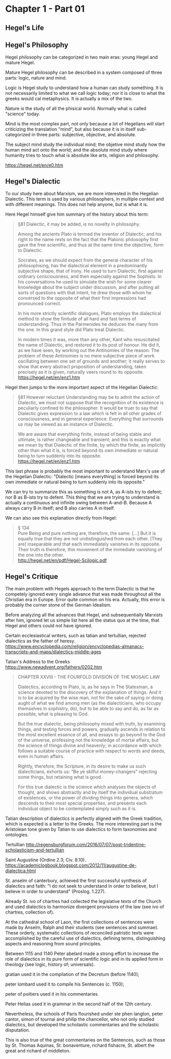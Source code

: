 # Chapter 1 - Part 01

## Hegel's Life

## Hegel's Philosophy

Hegel philosophy can be categorized in two main eras: young Hegel and mature Hegel.

Mature Hegel philosophy can be described in a system composed of three parts: logic, nature and mind.

Logic is Hegel study to understand how a human can study something. It is not necessarily limited to what we call logic today; nor it is close to what the greeks would cal metaphysics. It is actually a mix of the two.

Nature is the study of all the phisical world. Normally what is called "science" today.

Mind is the most complex part, not only because a lot of Hegelians will start criticizing the translation "mind", but also because it is in itself sub-categorized in three parts: subjective, objective, and absolute.

The subject mind study the individual mind; the objetive mind study how the human mind act onto the world; and the absolute mind study where humanity tries to touch what is absolute like arts, religion and philosophy.

https://hegel.net/en/e0.htm

## Hegel's Dialectic

To our study here about Marxism, we are more interested in the Hegelian Dialectic. This term is used by various philosophers, in multiple context and with different meanings. This does not help anyone, but is what it is.

Here Hegel himself give him summary of the history about this term:

> §81
> Dialectic, it may be added, is no novelty in philosophy.  
>  
> Among the ancients Plato is termed the inventor of Dialectic; and his right to the name rests on the fact that the Platonic philosophy first gave the free scientific, and thus at the same time the objective, form to Dialectic.  
>  
> Socrates, as we should expect from the general character of his philosophising, has the dialectical element in a predominantly subjective shape, that of Irony. He used to turn Dialectic, first against ordinary consciousness, and then especially against the Sophists. In his conversations he used to simulate the wish for some clearer knowledge about the subject under discussion, and after putting all sorts of questions with that intent, he drew those with whom he conversed to the opposite of what their first impressions had pronounced correct.  
>   
> In his more strictly scientific dialogues, Plato employs the dialectical method to show the finitude of all hard and fast terms of understanding. Thus in the Parmenides he deduces the many from the one. In this grand style did Plato treat Dialectic.  
>   
> In modern times it was, more than any other, Kant who resuscitated the name of Dialectic, and restored it to its post of honour. He did it, as we have seen, by working out the Antinomies of the reason. The problem of these Antinomies is no mere subjective piece of work oscillating between one set of grounds and another; it really serves to show that every abstract proposition of understanding, taken precisely as it is given, naturally veers round to its opposite.
> https://hegel.net/en/enz1.htm

Hegel then jumps to the more important aspect of the Hegelian Dialectic:

> §81
> However reluctant Understanding may be to admit the action of Dialectic, we must not suppose that the recognition of its existence is peculiarly confined to the philosopher. It would be truer to say that Dialectic gives expression to a law which is felt in all other grades of consciousness, and in general experience. Everything that surrounds us may be viewed as an instance of Dialectic.  
>  
> We are aware that everything finite, instead of being stable and ultimate, is rather changeable and transient; and this is exactly what we mean by that Dialectic of the finite, by which the finite, as implicitly other than what it is, is forced beyond its own immediate or natural being to turn suddenly into its opposite.  
> https://hegel.net/en/enz1.htm

This last phrase is probably the most important to understand Marx's use of the Hegelian Dialectic: "Dialectic [means everything] is forced beyond its own immediate or natural being to turn suddenly into its opposite."

We can try to summarize this as something is not A, as A-ists try to defent; nor B as B-ists try to defent. This thing that we are trying to understand is actually a continuous and infinite swing between A-and-B. Because A always carry B in itself; and B also carries A in itself.

We can also see this explanation directly from Hegel:

> § 134  
> Pure Being and pure nothing are, therefore, the same. [...] But it is equally true that they are not undistinguished from each other. [They are] inseparable and that each immediately vanishes in its opposite. Their truth is therefore, this movement of the immediate vanishing of the one into the other.  
> http://hegel.net/en/pdf/Hegel-Scilogic.pdf

## Hegel's Critique

The main problem with Hegels approach to the term Dialectic is that he competely ignored every single advance that was made throughout all the Christian era in Europe. Error quite common on his era. Actually, this error is probably the corner stone of the German Idealism.

Before analyzing all the advances that Hegel, and subsequentially Marxists after him, ignored let us simple list here all the status quo at the time, that Hegel and others could not have ignored.

Certain ecclesiastical writers, such as tatian and tertullian, rejected dialectics as the father of heresy.
https://www.encyclopedia.com/religion/encyclopedias-almanacs-transcripts-and-maps/dialectics-middle-ages

Tatian's Address to the Greeks
https://www.newadvent.org/fathers/0202.htm

> CHAPTER XXVIII - THE FOURFOLD DIVISION OF THE MOSAIC LAW 
>  
> Dialectics, according to Plato, is, as he says in The Statesman, a science devoted to the discovery of the explanation of things. And it is to be  acquired by the wise man, not for the sake of saying or doing aught of what we find among men (as the dialecticians, who occupy themselves in sophistry, do), but to be able to say and do, as far as possible, what is pleasing to God.  
>  
>  But the true dialectic, being philosophy mixed with truth, by examining things, and testing forces and powers, gradually ascends in relation to the most excellent essence of all, and essays to go beyond to the God of the universe, professing not the knowledge of mortal affairs, but the science of things divine and heavenly; in accordance with which follows a suitable course
of practice with respect to words and deeds, even in human affairs.
> 
> Rightly, therefore, the Scripture, in its desire to make us such dialecticians, exhorts us: “Be ye skilful money-changers” rejecting some things, but retaining what is good.
>  
> For this true dialectic is the science  which analyses the objects of thought, and shows abstractly and by itself the individual substratum of existences, or the power of dividing things into genera, which descends to their most special properties, and presents each individual object to be contemplated simply such as it is.

Tatian description of dialectics is perfectly aligned with the Greek tradition, which is expected is a letter to the Greeks. The more interesting part is the Aristolean tone given by Tatian to use dialectics to form taxonomies and ontologies.

Tertullian
http://regensburgforum.com/2016/07/07/post-tridentine-scholasticism-and-tertullian

Saint Augustine
(Ordine 2.3; Civ. 8.10).
https://academiclogbook.blogspot.com/2012/11/augustine-de-dialectica.html

St. anselm of canterbury, achieved the first successful synthesis of dialectics and faith: "I do not seek to understand in order to believe, but I believe in order to understand" (Proslog. 1.227).

Already St. ivo of chartres had collected the legislative texts of the Church and used dialectics to harmonize divergent provisions of the law (see ivo of chartres, collection of).

At the cathedral school of Laon, the first collections of sentences were made by Anselm, Ralph and their students (see sentences and summae). These orderly, systematic collections of reconciled patristic texts were accomplished by the careful use of dialectics, defining terms, distinguishing aspects and reasoning from sound principles. 

Between 1115 and 1140 Peter abelard made a strong effort to increase the role of dialectics in its pure form of scientific logic and in its applied form in theology (see logic, history of; universals). 

gratian used it in the compilation of the Decretum (before 1140);

peter lombard used it to compile his Sentences (c. 1150);

peter of poitiers used it in his commentaries 

Peter Helias used it in grammar in the second half of the 12th century. 

Nevertheless, the schools of Paris flourished under ste phen langton, peter cantor, simon of tournai and philip the chancellor, who not only studied dialectics, but developed the scholastic commentaries and the scholastic disputation.

This is also true of the great commentaries on the Sentences, such as those by St. Thomas Aquinas, St. bonaventure, richard fishacre, St. albert the great and richard of middleton.